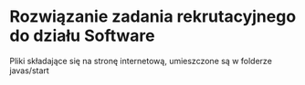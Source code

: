 # Rozwiązanie zadania rekrutacyjnego do działu Software
Pliki składające się na stronę internetową, umieszczone są w folderze javas/start
